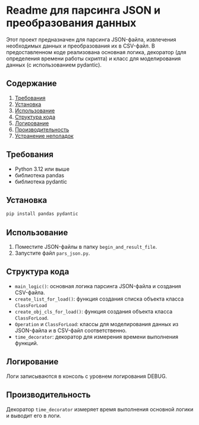 # Readme для парсинга JSON и преобразования данных

Этот проект предназначен для парсинга JSON-файла, извлечения необходимых 
данных и преобразования их в CSV-файл. 
В предоставленном коде реализована основная логика, 
декоратор (для определения времени работы скрипта) и класс для 
моделирования данных (с использованием pydantic).

## Содержание
1. [Требования](#требования)
2. [Установка](#установка)
3. [Использование](#использование)
4. [Структура кода](#структура-кода)
5. [Логирование](#логирование)
6. [Производительность](#производительность)
7. [Устранение неполадок](#устранение-неполадок)

## Требования
- Python 3.12 или выше
- библиотека pandas
- библиотека pydantic

## Установка
```bash
pip install pandas pydantic
```

## Использование
1. Поместите JSON-файлы в папку `begin_and_result_file`.
2. Запустите файл `pars_json.py`.

## Структура кода
- `main_logic()`: основная логика парсинга JSON-файла и создания CSV-файла.
- `create_list_for_load()`: функция создания списка объекта класса `ClassForLoad`
- `create_obj_cls_for_load()`: функция создания объекта класса `ClassForLoad`.
- `Operation` и `ClassForLoad`: классы для моделирования данных из JSON-файла и 
                в CSV-файл соответственно.
- `time_decorator`: декоратор для измерения времени выполнения функций.

## Логирование
Логи записываются в консоль с уровнем логирования DEBUG.

## Производительность
Декоратор `time_decorator` измеряет время выполнения основной логики и выводит его в логи.

